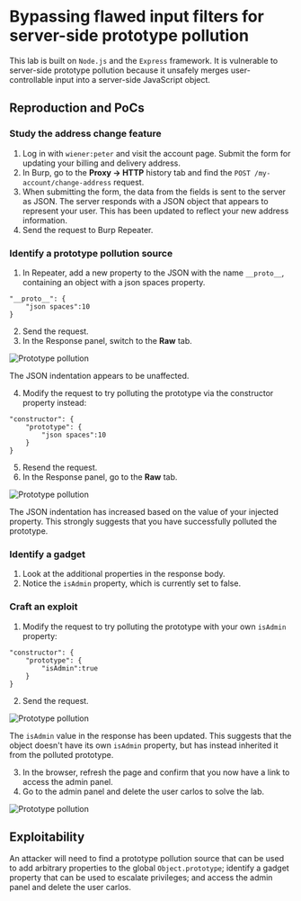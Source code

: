 # Bypassing flawed input filters for server-side prototype pollution

This lab is built on `Node.js` and the `Express` framework. It is vulnerable to server-side prototype pollution because it unsafely merges user-controllable input into a server-side JavaScript object.

## Reproduction and PoCs

### Study the address change feature

1. Log in with `wiener:peter` and visit the account page. Submit the form for updating your billing and delivery address.
2. In Burp, go to the **Proxy -> HTTP** history tab and find the `POST /my-account/change-address` request.
3. When submitting the form, the data from the fields is sent to the server as JSON. The server responds with a JSON object that appears to represent your user. This has been updated to reflect your new address information.
4. Send the request to Burp Repeater.

### Identify a prototype pollution source

1. In Repeater, add a new property to the JSON with the name `__proto__`, containing an object with a json spaces property.

```text
"__proto__": {
    "json spaces":10
}
```

2. Send the request.
3. In the Response panel, switch to the **Raw** tab. 

![Prototype pollution](/_static/images/pp17.png)

The JSON indentation appears to be unaffected.

4. Modify the request to try polluting the prototype via the constructor property instead:

```text
"constructor": {
    "prototype": {
        "json spaces":10
    }
}
```

5. Resend the request.
6. In the Response panel, go to the **Raw** tab. 

![Prototype pollution](/_static/images/pp18.png)

The JSON indentation has increased based on the value of your injected property. This strongly suggests that you have successfully polluted the prototype.

### Identify a gadget

1. Look at the additional properties in the response body.
2. Notice the `isAdmin` property, which is currently set to false.

### Craft an exploit

1. Modify the request to try polluting the prototype with your own `isAdmin` property:

```text
"constructor": {
    "prototype": {
        "isAdmin":true
    }
}
```

2. Send the request. 

![Prototype pollution](/_static/images/pp19.png)

The `isAdmin` value in the response has been updated. This suggests that the object doesn't have its own `isAdmin` property, but has instead inherited it from the polluted prototype.

3. In the browser, refresh the page and confirm that you now have a link to access the admin panel.
4. Go to the admin panel and delete the user carlos to solve the lab.

![Prototype pollution](/_static/images/pp20.png)

## Exploitability

An attacker will need to find a prototype pollution source that can be used to add arbitrary properties to the global `Object.prototype`; identify a gadget property that can be used to escalate  privileges; and access the admin panel and delete the user carlos. 